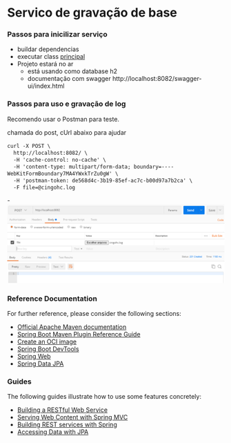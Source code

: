 # Servico de gravação de base

### Passos para inicilizar serviço
- buildar dependencias
- executar class [principal](src/main/java/com/gravador/log/GravadorDeLogsApplication.java)
- Projeto estará no ar
  - está usando como database h2
  - documentação com swagger  http://localhost:8082/swagger-ui/index.html
### Passos para uso e gravação de log
Recomendo usar o Postman para teste.

chamada do post, cUrl abaixo para ajudar
```
curl -X POST \
  http://localhost:8082/ \
  -H 'cache-control: no-cache' \
  -H 'content-type: multipart/form-data; boundary=----WebKitFormBoundary7MA4YWxkTrZu0gW' \
  -H 'postman-token: de568d4c-3b19-85ef-ac7c-b00d97a7b2ca' \
  -F file=@cingohc.log
```
-![img_1.png](img_1.png)





### Reference Documentation
For further reference, please consider the following sections:

* [Official Apache Maven documentation](https://maven.apache.org/guides/index.html)
* [Spring Boot Maven Plugin Reference Guide](https://docs.spring.io/spring-boot/docs/2.6.11/maven-plugin/reference/html/)
* [Create an OCI image](https://docs.spring.io/spring-boot/docs/2.6.11/maven-plugin/reference/html/#build-image)
* [Spring Boot DevTools](https://docs.spring.io/spring-boot/docs/2.6.11/reference/htmlsingle/#using.devtools)
* [Spring Web](https://docs.spring.io/spring-boot/docs/2.6.11/reference/htmlsingle/#web)
* [Spring Data JPA](https://docs.spring.io/spring-boot/docs/2.6.11/reference/htmlsingle/#data.sql.jpa-and-spring-data)

### Guides
The following guides illustrate how to use some features concretely:

* [Building a RESTful Web Service](https://spring.io/guides/gs/rest-service/)
* [Serving Web Content with Spring MVC](https://spring.io/guides/gs/serving-web-content/)
* [Building REST services with Spring](https://spring.io/guides/tutorials/rest/)
* [Accessing Data with JPA](https://spring.io/guides/gs/accessing-data-jpa/)


